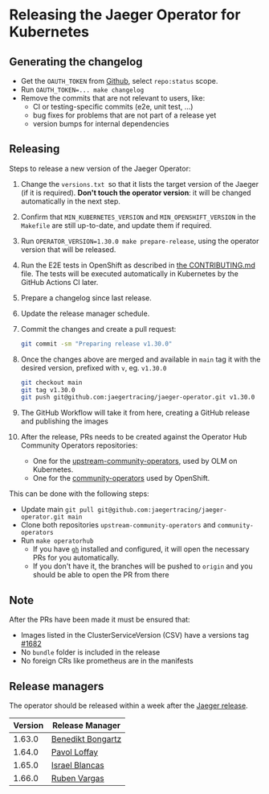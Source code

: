 # Releasing the Jaeger Operator for Kubernetes

## Generating the changelog

- Get the `OAUTH_TOKEN` from [Github](https://github.com/settings/tokens/new?description=GitHub%20Changelog%20Generator%20token), select `repo:status` scope.
- Run  `OAUTH_TOKEN=... make changelog`
- Remove the commits that are not relevant to users, like:
  * CI or testing-specific commits (e2e, unit test, ...)
  * bug fixes for problems that are not part of a release yet
  * version bumps for internal dependencies

## Releasing

Steps to release a new version of the Jaeger Operator:


1. Change the `versions.txt `so that it lists the target version of the Jaeger (if it is required). **Don't touch the operator version**: it will be changed automatically in the next step.

2. Confirm that `MIN_KUBERNETES_VERSION` and `MIN_OPENSHIFT_VERSION` in the `Makefile` are still up-to-date, and update them if required.

2. Run `OPERATOR_VERSION=1.30.0 make prepare-release`, using the operator version that will be released.

3. Run the E2E tests in OpenShift as described in [the CONTRIBUTING.md](CONTRIBUTING.md#an-external-cluster-like-openshift) file. The tests will be executed automatically in Kubernetes by the GitHub Actions CI later.

4. Prepare a changelog since last release.

4. Update the release manager schedule.

5. Commit the changes and create a pull request:

   ```sh
   git commit -sm "Preparing release v1.30.0"
   ```

5. Once the changes above are merged and available in `main` tag it with the desired version, prefixed with `v`, eg. `v1.30.0`

    ```sh
    git checkout main
    git tag v1.30.0
    git push git@github.com:jaegertracing/jaeger-operator.git v1.30.0
    ```

6. The GitHub Workflow will take it from here, creating a GitHub release and publishing the images

7. After the release, PRs needs to be created against the Operator Hub Community Operators repositories:

    * One for the [upstream-community-operators](https://github.com/k8s-operatorhub/community-operators), used by OLM on Kubernetes.
    * One for the [community-operators](https://github.com/redhat-openshift-ecosystem/community-operators-prod) used by OpenShift.

This can be done with the following steps:
- Update main `git pull git@github.com:jaegertracing/jaeger-operator.git main`
- Clone both repositories `upstream-community-operators` and `community-operators`
- Run `make operatorhub`
  * If you have [`gh`](https://cli.github.com/) installed and configured, it will open the necessary PRs for you automatically.
  * If you don't have it, the branches will be pushed to `origin` and you should be able to open the PR from there

## Note
After the PRs have been made it must be ensured that:
- Images listed in the ClusterServiceVersion (CSV) have a versions tag [#1682](https://github.com/jaegertracing/jaeger-operator/issues/1682)
- No `bundle` folder is included in the release
- No foreign CRs like prometheus are in the manifests

## Release managers

The operator should be released within a week after the [Jaeger release](https://github.com/jaegertracing/jaeger/blob/main/RELEASE.md#release-managers).

| Version | Release Manager                                          |
|---------| -------------------------------------------------------- |
| 1.63.0  | [Benedikt Bongartz](https://github.com/frzifus)          |
| 1.64.0  | [Pavol Loffay](https://github.com/pavolloffay)           |
| 1.65.0  | [Israel Blancas](https://github.com/iblancasa)           |
| 1.66.0  | [Ruben Vargas](https://github.com/rubenvp8510)           |

